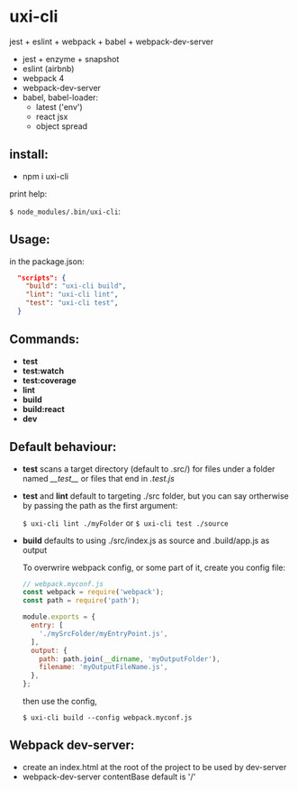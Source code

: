 # uxi-cli

jest + eslint + webpack + babel + webpack-dev-server

  - jest + enzyme + snapshot
  - eslint (airbnb)
  - webpack 4
  - webpack-dev-server
  - babel, babel-loader:
    - latest ('env')
    - react jsx
    - object spread

## install:
- npm i uxi-cli

print help:

`$ node_modules/.bin/uxi-cli`:


## Usage:

in the package.json:
```JSON
  "scripts": {
    "build": "uxi-cli build",
    "lint": "uxi-cli lint",
    "test": "uxi-cli test",
  }
```

## Commands:
  - **test**
  - **test:watch**
  - **test:coverage**
  - **lint**
  - **build**
  - **build:react**
  - **dev**


## Default behaviour:

- **test** scans a target directory (default to .src/) for files under a folder named *\_\_test\_\_* or files that end in *.test.js*

- **test** and **lint** default to targeting ./src folder, but you can say ortherwise by passing the path as the first argument:

  `$ uxi-cli lint ./myFolder` or `$ uxi-cli test ./source`

- **build** defaults to using ./src/index.js as source and .build/app.js as output

    To overwrire webpack config, or some part of it, create you config file:
    ```js
    // webpack.myconf.js
    const webpack = require('webpack');
    const path = require('path');

    module.exports = {
      entry: [
        './mySrcFolder/myEntryPoint.js',
      ],
      output: {
        path: path.join(__dirname, 'myOutputFolder'),
        filename: 'myOutputFileName.js',
      },
    };

    ```

    then use the config,

    `$ uxi-cli build --config webpack.myconf.js`


## Webpack dev-server:
  - create an index.html at the root of the project to be used by dev-server
  - webpack-dev-server contentBase default is '/'
